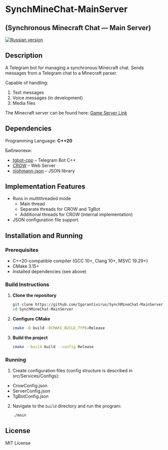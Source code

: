 # SynchMineChat-MainServer
## (Synchronous Minecraft Chat — Main Server) 

[![Russian version](https://img.shields.io/badge/Russian%20version-blue)](README_RU.md)

## Description

A Telegram bot for managing a synchronous Minecraft chat.
Sends messages from a Telegram chat to a Minecraft parser.

Capable of handling:
1) Text messages
2) Voice messages (in development)
3) Media files

The Minecraft server can be found here: [Game Server Link](https://github.com/Igorantivirus/SynchMineChat-GameServer)

## Dependencies

Programming Language: **C++20**

Библиотеки:
* [tgbot-cpp](https://github.com/reo7sp/tgbot-cpp) – Telegram Bot C++
* [CROW](https://github.com/CrowCpp/Crow) – Web Server
* [nlohmann-json](https://github.com/nlohmann/json) – JSON library

## Implementation Features

* Runs in multithreaded mode
  * Main thread
  * Separate threads for CROW and TgBot
  * Additional threads for CROW (internal implementation)
* JSON configuration file support

## Installation and Running

### Prerequisites
* C++20-compatible compiler (GCC 10+, Clang 10+, MSVC 19.29+)
* CMake 3.15+
* Installed dependencies (see above)

### Build Instructions

1. **Clone the repository**
   ```sh
   git clone https://github.com/Igorantivirus/SynchMineChat-MainServer
   cd SynchMineChat-MainServer 
   ```
2. **Configure CMake**
   ```sh
   cmake -B build -DCMAKE_BUILD_TYPE=Release
   ```
3. **Build the project** 
   ```sh
   cmake --build build --config Release
   ```

### Running 

1. Create configuration files (config structure is described in src/Services/Configs):
  * CrowConfig.json
  * ServerConfig.json
  * TgBotConfig.json
2. Navigate to the `build` directory and run the program:
   ```sh
   ./main
   ``` 

## License 
MIT License
